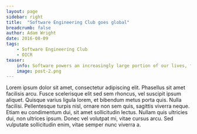 ```yaml
---
layout: page
sidebar: right
title:  "Software Engineering Club goes global"
breadcrumb: false
author: Adam Wright
date: 2016-08-09
tags:
    - Software Engineering Club
    - OICR
teaser:
    info: Software powers an increasingly large portion of our lives, from the phones in our hands to the computers we work at to the cars we drive. The engineering expertise behind all these tools has, unsurprisingly, become a hot commodity.
    image: post-2.png
---
```

Lorem ipsum dolor sit amet, consectetur adipiscing elit. Phasellus sit amet facilisis arcu. Fusce scelerisque elit sed sem rhoncus, vel suscipit ipsum aliquet. Quisque varius ligula lorem, et bibendum metus porta quis. Nulla facilisi. Pellentesque turpis nisl, ornare non sem quis, sagittis viverra neque. Etiam eu condimentum dui, sit amet sollicitudin lectus. Nullam quis ultricies dui, non ultrices ipsum. Donec vel volutpat mi, vitae cursus arcu. Sed vulputate sollicitudin enim, vitae semper nunc viverra a. 